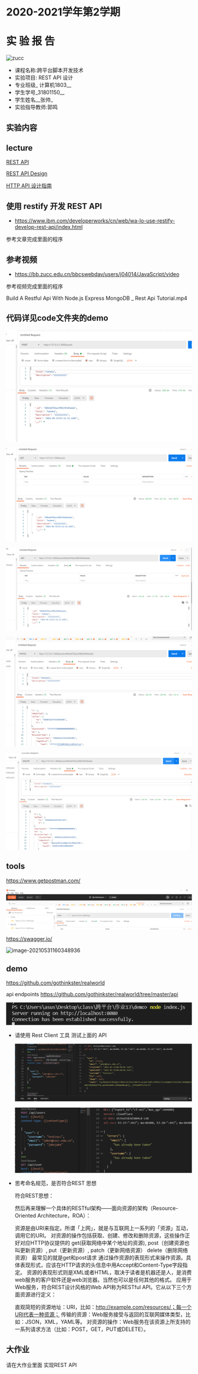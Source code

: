 

# 2020-2021学年第2学期
# **实 验 报 告**
![zucc](../../zucc.png "ZUCC")

- 课程名称:跨平台脚本开发技术  
- 实验项目:  REST API 设计
- 专业班级_ 计算机1803__                      
- 学生学号_31801150__
- 学生姓名__张帅_
- 实验指导教师:郭鸣

## 实验内容



## lecture

[REST API](http://sigcc.gitee.io/xplatform/#/14/rest.api)

[REST API Design](http://sigcc.gitee.io/xplatform/#/14/rest.api.design)

[HTTP API 设计指南](https://github.com/cocoajin/http-api-design-ZH_CN)




## 使用 restify 开发 REST API

- https://www.ibm.com/developerworks/cn/web/wa-lo-use-restify-develop-rest-api/index.html 

参考文章完成里面的程序

## 参考视频

- https://bb.zucc.edu.cn/bbcswebdav/users/j04014/JavaScript/video

参考视频完成里面的程序

Build A Restful Api With Node.js Express  MongoDB _ Rest Api Tutorial.mp4

 <h2> 代码详见code文件夹的demo</h2>



![image-20210531211138980](.\img\6.png)

![image-20210531211317493](.\img\7.png)

![image-20210531211427765](.\img\8.png)

![image-20210531211516734](.\img\9.png)

![image-20210531211541178](.\img\10.png)





## tools
https://www.getpostman.com/

![image-20210531160505439](.\img\5.png)

https://swagger.io/

![image-20210531160348936](C:\Users\asus\Desktop\class\跨平台\作业13\img\4.png)

## demo

https://github.com/gothinkster/realworld

api endpoints
https://github.com/gothinkster/realworld/tree/master/api

![image-20210531153325225](.\img\1.png)

- 请使用 Rest Client  工具 测试上面的 API 

  ![image-20210531155604507](.\img\2.png)

  ![image-20210531155821761](.\img\3.png)

- 思考命名规范，是否符合REST 思想

  符合REST思想：

  然后再来理解一个具体的RESTful架构——面向资源的架构（Resource-Oriented Architecture，ROA）：

  资源是由URI来指定。所谓「上网」，就是与互联网上一系列的「资源」互动，调用它的URI。
  对资源的操作包括获取、创建、修改和删除资源，这些操作正好对应HTTP协议提供的
  get(获取网络中某个地址的资源),
  post（创建资源也叫更新资源）,
  put（更新资源）,
  patch（更新网络资源）
  delete（删除网络资源）
  最常见的就是get和post请求
  通过操作资源的表现形式来操作资源。具体表现形式，应该在HTTP请求的头信息中用Accept和Content-Type字段指定。
  资源的表现形式则是XML或者HTML，取决于读者是机器还是人，是消费web服务的客户软件还是web浏览器。当然也可以是任何其他的格式。
  应用于Web服务，符合REST设计风格的Web API称为RESTful API。它从以下三个方面资源进行定义：

  直观简短的资源地址：URI，比如：http://example.com/resources/；每一个URI代表一种资源；
  传输的资源：Web服务接受与返回的互联网媒体类型，比如：JSON，XML，YAML等。
  对资源的操作：Web服务在该资源上所支持的一系列请求方法（比如：POST，GET，PUT或DELETE）。


## 大作业

请在大作业里面 实现REST API
